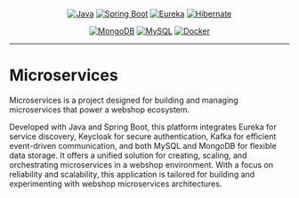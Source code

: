 <div align="center">

[![Java](https://img.shields.io/badge/Java-333333.svg?logo=openjdk&logoColor=white&labelColor=black&style=for-the-badge)](https://www.oracle.com/java/technologies/javase-jdk11-downloads.html)
[![Spring Boot](https://img.shields.io/badge/-Spring%20Boot-333333.svg?logo=spring&labelColor=black&style=for-the-badge)](https://spring.io/projects/spring-boot)
[![Eureka](https://img.shields.io/badge/Eureka-333333.svg?logo=spring&logoColor=4d6b53&labelColor=black&style=for-the-badge)](https://spring.io/projects/spring-cloud-netflix)
[![Hibernate](https://img.shields.io/badge/Hibernate-333333.svg?logo=Hibernate&logoColor=4d6b53&labelColor=black&style=for-the-badge)](https://hibernate.org/)

[![MongoDB](https://img.shields.io/badge/-MongoDB-333333.svg?logo=mongodb&logoColor=0197f6&labelColor=black&style=for-the-badge)](https://www.mongodb.com/)
[![MySQL](https://img.shields.io/badge/-MySQL-333333.svg?logo=mysql&logoColor=red&labelColor=black&style=for-the-badge)](https://www.mysql.com/)
[![Docker](https://img.shields.io/badge/-docker-333333.svg?logo=docker&logoColor=0197f6&labelColor=black&style=for-the-badge)](https://www.docker.com/)

</div>

---
# Microservices
Microservices is a project designed for building and managing microservices that power a webshop ecosystem.

Developed with Java and Spring Boot, this platform integrates Eureka for service discovery, Keycloak for secure authentication, Kafka for efficient event-driven communication, and both MySQL and MongoDB for flexible data storage. It offers a unified solution for creating, scaling, and orchestrating microservices in a webshop environment. With a focus on reliability and scalability, this application is tailored for building and experimenting with webshop microservices architectures.

